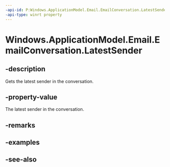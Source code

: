 ```yaml
---
-api-id: P:Windows.ApplicationModel.Email.EmailConversation.LatestSender
-api-type: winrt property
---
```


<!-- Property syntax
public Windows.ApplicationModel.Email.EmailRecipient LatestSender { get; }
-->

# Windows.ApplicationModel.Email.EmailConversation.LatestSender

## -description
Gets the latest sender in the conversation.

## -property-value
The latest sender in the conversation.

## -remarks

## -examples

## -see-also

